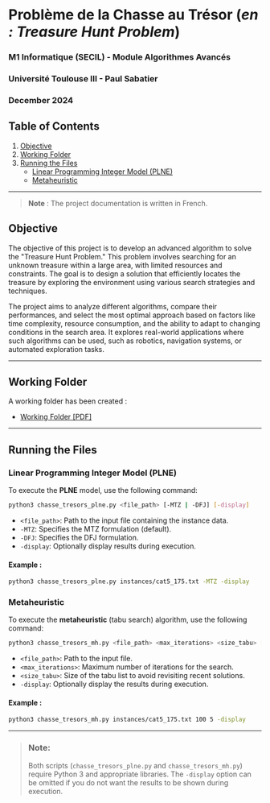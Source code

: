# Problème de la Chasse au Trésor (*en : Treasure Hunt Problem*)

### M1 Informatique (SECIL) - Module Algorithmes Avancés
### Université Toulouse III - Paul Sabatier 
### December 2024

## Table of Contents
1. [Objective](#objective)
2. [Working Folder](#working-folder)
3. [Running the Files](#running-the-files)
   - [Linear Programming Integer Model (PLNE)](#linear-programming-integer-model-plne)
   - [Metaheuristic](#metaheuristic)

---

> **Note** : The project documentation is written in French.

## Objective
The objective of this project is to develop an advanced algorithm to solve the "Treasure Hunt Problem." This problem involves searching for an unknown treasure within a large area, with limited resources and constraints. The goal is to design a solution that efficiently locates the treasure by exploring the environment using various search strategies and techniques.

The project aims to analyze different algorithms, compare their performances, and select the most optimal approach based on factors like time complexity, resource consumption, and the ability to adapt to changing conditions in the search area. It explores real-world applications where such algorithms can be used, such as robotics, navigation systems, or automated exploration tasks.

---

## Working Folder

A working folder has been created :
- [Working Folder [PDF]](./Compte_Rendu.pdf)

---

## Running the Files

### Linear Programming Integer Model (PLNE)

To execute the **PLNE** model, use the following command:

```bash
python3 chasse_tresors_plne.py <file_path> [-MTZ | -DFJ] [-display]
```

- `<file_path>`: Path to the input file containing the instance data.
- `-MTZ`: Specifies the MTZ formulation (default).
- `-DFJ`: Specifies the DFJ formulation.
- `-display`: Optionally display results during execution.

#### Example :
```bash
python3 chasse_tresors_plne.py instances/cat5_175.txt -MTZ -display
```

### Metaheuristic

To execute the **metaheuristic** (tabu search) algorithm, use the following command:

```bash
python3 chasse_tresors_mh.py <file_path> <max_iterations> <size_tabu> [-display]
```

- `<file_path>`: Path to the input file.
- `<max_iterations>`: Maximum number of iterations for the search.
- `<size_tabu>`: Size of the tabu list to avoid revisiting recent solutions.
- `-display`: Optionally display the results during execution.

#### Example :
```bash
python3 chasse_tresors_mh.py instances/cat5_175.txt 100 5 -display
```

---

> ### Note:
> Both scripts (`chasse_tresors_plne.py` and `chasse_tresors_mh.py`) require Python 3 and appropriate libraries.
> The `-display` option can be omitted if you do not want the results to be shown during execution.

